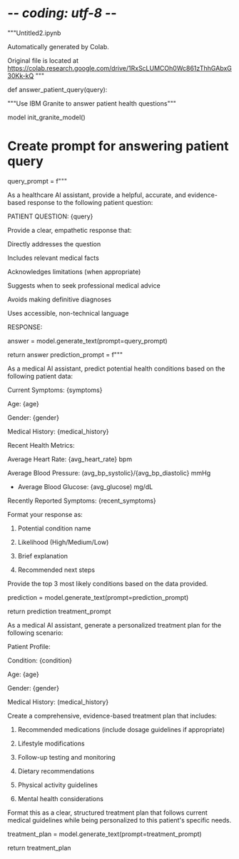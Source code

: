 # -*- coding: utf-8 -*-
"""Untitled2.ipynb

Automatically generated by Colab.

Original file is located at
    https://colab.research.google.com/drive/1RxScLUMCOh0Wc861zThhGAbxG30Kk-kQ
"""

def answer_patient_query(query):

"""Use IBM Granite to answer patient health questions"""

model init_granite_model()

# Create prompt for answering patient query

query_prompt = f"""

As a healthcare AI assistant, provide a helpful, accurate, and evidence-based response to the following patient question:

PATIENT QUESTION: {query}

Provide a clear, empathetic response that:

Directly addresses the question

Includes relevant medical facts

Acknowledges limitations (when appropriate)

Suggests when to seek professional medical advice

Avoids making definitive diagnoses

Uses accessible, non-technical language

RESPONSE:

answer = model.generate_text(prompt=query_prompt)

return answer
prediction_prompt = f"""

As a medical AI assistant, predict potential health conditions based on the following patient data:

Current Symptoms: {symptoms}

Age: {age}

Gender: {gender}

Medical History: {medical_history}

Recent Health Metrics:

Average Heart Rate: {avg_heart_rate} bpm

Average Blood Pressure: (avg_bp_systolic}/{avg_bp_diastolic} mmHg

- Average Blood Glucose: {avg_glucose) mg/dL

Recently Reported Symptoms: {recent_symptoms}

Format your response as:

1. Potential condition name

2. Likelihood (High/Medium/Low)

3. Brief explanation

4. Recommended next steps

Provide the top 3 most likely conditions based on the data provided.

prediction = model.generate_text(prompt=prediction_prompt)

return prediction
treatment_prompt

As a medical AI assistant, generate a personalized treatment plan for the following scenario:

Patient Profile:

Condition: {condition}

Age: {age}

Gender: {gender}

Medical History: (medical_history}

Create a comprehensive, evidence-based treatment plan that includes:

1. Recommended medications (include dosage guidelines if appropriate)

2. Lifestyle modifications

3. Follow-up testing and monitoring

4. Dietary recommendations

5. Physical activity guidelines

6. Mental health considerations

Format this as a clear, structured treatment plan that follows current medical guidelines while being personalized to this patient's specific needs.

treatment_plan = model.generate_text(prompt=treatment_prompt)

return treatment_plan
